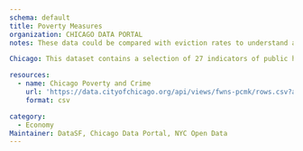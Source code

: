 ```yaml
---
schema: default
title: Poverty Measures  
organization: CHICAGO DATA PORTAL
notes: These data could be compared with eviction rates to understand a fuller picture of the economic conditions in major cities in each state representing in the eviction data above.

Chicago: This dataset contains a selection of 27 indicators of public health significance by Chicago community area, with the most updated information available. The indicators are rates, percents, or other measures related to natality, mortality, infectious disease, lead poisoning, and economic status. Data from Chicago Open Data Portal.

resources:
  - name: Chicago Poverty and Crime
    url: 'https://data.cityofchicago.org/api/views/fwns-pcmk/rows.csv?accessType=DOWNLOAD'
    format: csv

category:
  - Economy
Maintainer: DataSF, Chicago Data Portal, NYC Open Data
---
```

